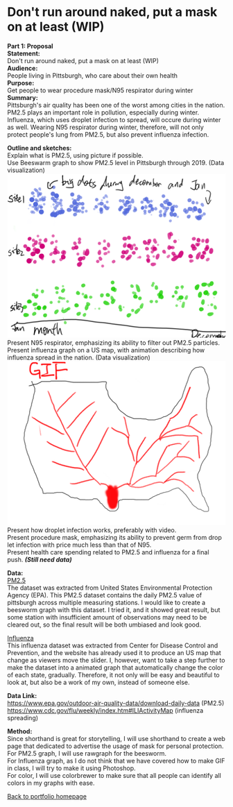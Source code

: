 # Don't run around naked, put a mask on at least (WIP)
  **Part 1: Proposal**   
  **Statement:**     
  Don't run around naked, put a mask on at least (WIP)  
  **Audience:**   
  People living in Pittsburgh, who care about their own health  
  **Purpose:**   
  Get people to wear procedure mask/N95 respirator during winter  
  **Summary:**   
  Pittsburgh's air quality has been one of the worst among cities in the nation. PM2.5 plays an important role in pollution, especially during winter. Influenza, which uses droplet infection to spread, will occure during winter as well. Wearing N95 respirator during winter, therefore, will not only protect people's lung from PM2.5, but also prevent influenza infection.  
    
    
  **Outline and sketches:**  
  Explain what is PM2.5, using picture if possible.  
  Use Beeswarm graph to show PM2.5 level in Pittsburgh through 2019. (Data visualization)  
  ![data2](beesworm_sketch.png)  
  Present N95 respirator, emphasizing its ability to filter out PM2.5 particles.  
  Present influenza graph on a US map, with animation describing how influenza spread in the nation. (Data visualization)  
  ![data3](influenza_sketch.png)    
  Present how droplet infection works, preferably with video.  
  Present procedure mask, emphasizing its ability to prevent germ from drop let infection with price much less than that of N95.  
  Present health care spending related to PM2.5 and influenza for a final push. _**(Still need data)**_  
  
  **Data:**  
  [PM2.5](https://github.com/Barrychen825/chen-portfolio/blob/master/pit%20pm2.5.csv)  
  The dataset was extracted from United States Environmental Protection Agency (EPA). This PM2.5 dataset contains the daily PM2.5 value of pittsburgh across multiple measuring stations. I would like to create a beesworm graph with this dataset. I tried it, and it showed great result, but some station with insufficient amount of observations may need to be cleared out, so the final result will be both umbiased and look good.  
    
  [Influenza](https://github.com/Barrychen825/chen-portfolio/blob/master/Influenza%20map.csv)  
  This influenza dataset was extracted from Center for Disease Control and Prevention, and the website has already used it to produce an US map that change as viewers move the slider. I, however, want to take a step further to make the dataset into a animated graph that automatically change the color of each state, gradually. Therefore, it not only will be easy and beautiful to look at, but also be a work of my own, instead of someone else.  
      
  **Data Link:**   
  https://www.epa.gov/outdoor-air-quality-data/download-daily-data (PM2.5)  
  https://www.cdc.gov/flu/weekly/index.htm#ILIActivityMap (influenza spreading)  
    
  **Method:**  
  Since shorthand is great for storytelling, I will use shorthand to create a web page that dedicated to advertise the usage of mask for personal protection.  
  For PM2.5 graph, I will use rawgraph for the beesworm.  
  For Influenza graph, as I do not think that we have covered how to make GIF in class, I will try to make it using Photoshop.  
  For color, I will use colorbrewer to make sure that all people can identify all colors in my graphs with ease.
  
  
[Back to portfolio homepage](https://barrychen825.github.io/chen-portfolio/)
